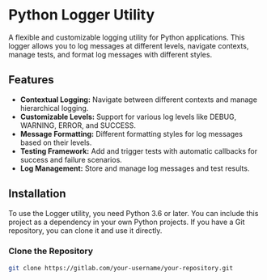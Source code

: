 # Python Logger Utility

A flexible and customizable logging utility for Python applications. This logger allows you to log messages at different levels, navigate contexts, manage tests, and format log messages with different styles.

## Features

- **Contextual Logging:** Navigate between different contexts and manage hierarchical logging.
- **Customizable Levels:** Support for various log levels like DEBUG, WARNING, ERROR, and SUCCESS.
- **Message Formatting:** Different formatting styles for log messages based on their levels.
- **Testing Framework:** Add and trigger tests with automatic callbacks for success and failure scenarios.
- **Log Management:** Store and manage log messages and test results.

## Installation

To use the Logger utility, you need Python 3.6 or later. You can include this project as a dependency in your own Python projects. If you have a Git repository, you can clone it and use it directly.

### Clone the Repository

```bash
git clone https://gitlab.com/your-username/your-repository.git
